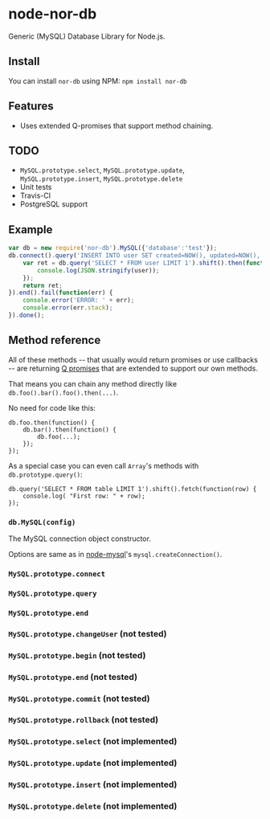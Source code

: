 node-nor-db
===========

Generic (MySQL) Database Library for Node.js.

Install
-------

You can install `nor-db` using NPM: `npm install nor-db`

Features
--------

* Uses extended Q-promises that support method chaining.

TODO
----

* `MySQL.prototype.select`, `MySQL.prototype.update`, `MySQL.prototype.insert`, `MySQL.prototype.delete`
* Unit tests
* Travis-CI
* PostgreSQL support

Example
-------

```javascript
var db = new require('nor-db').MySQL({'database':'test'});
db.connect().query('INSERT INTO user SET created=NOW(), updated=NOW(), ?', {'name':'bob'}).then(function(res) {
	var ret = db.query('SELECT * FROM user LIMIT 1').shift().then(function(user) {
		console.log(JSON.stringify(user));
	});
	return ret;
}).end().fail(function(err) {
	console.error('ERROR: ' + err);
	console.error(err.stack);
}).done();
```

Method reference
----------------

All of these methods -- that usually would return promises or use callbacks -- are returning [Q promises](https://github.com/kriskowal/q) that are extended to support 
our own methods.

That means you can chain any method directly like `db.foo().bar().foo().then(...)`.

No need for code like this: 

	db.foo.then(function() {
		db.bar().then(function() {
			db.foo(...);
		});
	});


As a special case you can even call `Array`'s methods with `db.prototype.query()`:

	db.query('SELECT * FROM table LIMIT 1').shift().fetch(function(row) {
		console.log( "First row: " + row);
	});

### `db.MySQL(config)`

The MySQL connection object constructor.

Options are same as in [node-mysql](https://github.com/felixge/node-mysql)'s `mysql.createConnection()`.

### `MySQL.prototype.connect`
### `MySQL.prototype.query`
### `MySQL.prototype.end`
### `MySQL.prototype.changeUser` (not tested)
### `MySQL.prototype.begin` (not tested)
### `MySQL.prototype.end` (not tested)
### `MySQL.prototype.commit` (not tested)
### `MySQL.prototype.rollback` (not tested)
### `MySQL.prototype.select` (not implemented)
### `MySQL.prototype.update` (not implemented)
### `MySQL.prototype.insert` (not implemented)
### `MySQL.prototype.delete` (not implemented)

